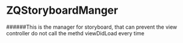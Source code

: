 ZQStoryboardManger
==================

######This is the manager for storyboard, that can prevent the view controller do not call the methd viewDidLoad every time
